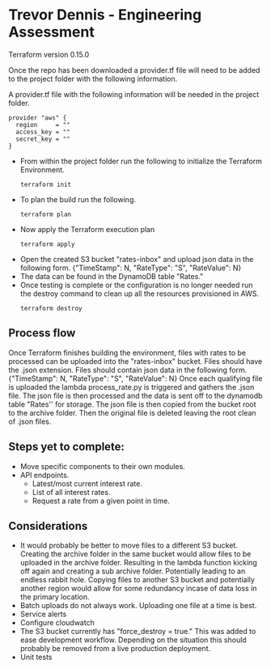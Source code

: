 # Trevor Dennis - Engineering Assessment

Terraform version 0.15.0

Once the repo has been downloaded a provider.tf file will need to be added to the project folder with the following information. 

A provider.tf file with the following information will be needed in the project folder.
```
provider "aws" {
  region     = ""
  access_key = ""
  secret_key = ""
}
```

* From within the project folder run the following to initialize the Terraform Environment.
     ```
     terraform init
     ```
* To plan the build run the following.
     ```
     terraform plan
     ```
* Now apply the Terraform execution plan 
     ```
     terraform apply
     ```
* Open the created S3 bucket "rates-inbox" and upload json data in the following form.
    {"TimeStamp": N, "RateType": "S", "RateValue": N}
* The data can be found in the DynamoDB table "Rates."
* Once testing is complete or the configuration is no longer needed run the destroy command to clean up all the resources provisioned in AWS.
     ```
     terraform destroy
     ```

## Process flow

Once Terraform finishes building the environment, files with rates to be processed can be uploaded into the "rates-inbox" bucket. Files should have the .json extension. Files should contain json data in the following form.
    {"TimeStamp": N, "RateType": "S", "RateValue": N}
Once each qualifying file is uploaded the lambda process_rate.py is triggered and gathers the .json file. The json file is then processed and the data is sent off to the dynamodb table "Rates'' for storage. The json file is then copied from the bucket root to the archive folder. Then the original file is deleted leaving the root clean of .json files.

## Steps yet to complete:
* Move specific components to their own modules.
* API endpoints.
    * Latest/most current interest rate.
    * List of all interest rates.
    * Request a rate from a given point in time.


## Considerations
* It would probably be better to move files to a different S3 bucket. Creating the archive folder in the same
bucket would allow files to be uploaded in the archive folder. Resulting in the lambda function kicking off again and creating a sub archive folder. Potentially leading to an endless rabbit hole. Copying files to another S3 bucket and potentially another region would allow for some redundancy incase of data loss in the primary location.
* Batch uploads do not always work. Uploading one file at a time is best.
* Service alerts
* Configure cloudwatch 
* The S3 bucket currently has "force_destroy = true." This was added to ease development workflow. Depending on the situation this should probably be removed from a live production deployment.
* Unit tests
